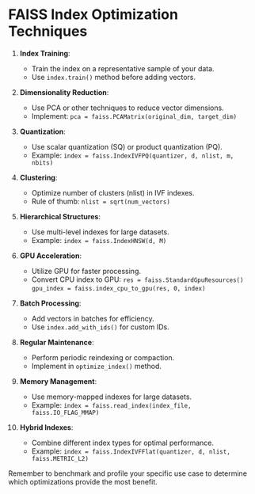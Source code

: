# FAISS Index Optimization Techniques

1. **Index Training**:
   - Train the index on a representative sample of your data.
   - Use `index.train()` method before adding vectors.

2. **Dimensionality Reduction**:
   - Use PCA or other techniques to reduce vector dimensions.
   - Implement: `pca = faiss.PCAMatrix(original_dim, target_dim)`

3. **Quantization**:
   - Use scalar quantization (SQ) or product quantization (PQ).
   - Example: `index = faiss.IndexIVFPQ(quantizer, d, nlist, m, nbits)`

4. **Clustering**:
   - Optimize number of clusters (nlist) in IVF indexes.
   - Rule of thumb: `nlist = sqrt(num_vectors)`

5. **Hierarchical Structures**:
   - Use multi-level indexes for large datasets.
   - Example: `index = faiss.IndexHNSW(d, M)`

6. **GPU Acceleration**:
   - Utilize GPU for faster processing.
   - Convert CPU index to GPU: `res = faiss.StandardGpuResources()`
     `gpu_index = faiss.index_cpu_to_gpu(res, 0, index)`

7. **Batch Processing**:
   - Add vectors in batches for efficiency.
   - Use `index.add_with_ids()` for custom IDs.

8. **Regular Maintenance**:
   - Perform periodic reindexing or compaction.
   - Implement in `optimize_index()` method.

9. **Memory Management**:
   - Use memory-mapped indexes for large datasets.
   - Example: `index = faiss.read_index(index_file, faiss.IO_FLAG_MMAP)`

10. **Hybrid Indexes**:
    - Combine different index types for optimal performance.
    - Example: `index = faiss.IndexIVFFlat(quantizer, d, nlist, faiss.METRIC_L2)`

Remember to benchmark and profile your specific use case to determine which optimizations provide the most benefit.